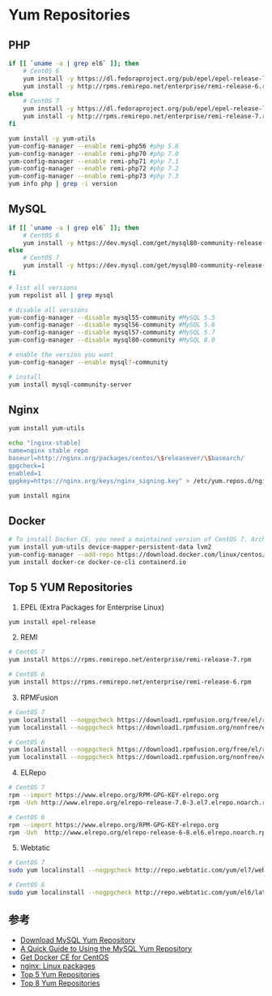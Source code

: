 # Yum Repositories

## PHP

```bash
if [[ `uname -a | grep el6` ]]; then
    # CentOS 6
    yum install -y https://dl.fedoraproject.org/pub/epel/epel-release-latest-6.noarch.rpm
    yum install -y http://rpms.remirepo.net/enterprise/remi-release-6.rpm
else
    # CentOS 7
    yum install -y https://dl.fedoraproject.org/pub/epel/epel-release-latest-7.noarch.rpm
    yum install -y http://rpms.remirepo.net/enterprise/remi-release-7.rpm
fi

yum install -y yum-utils
yum-config-manager --enable remi-php56 #php 5.6
yum-config-manager --enable remi-php70 #php 7.0
yum-config-manager --enable remi-php71 #php 7.1
yum-config-manager --enable remi-php72 #php 7.2
yum-config-manager --enable remi-php73 #php 7.3
yum info php | grep -i version
```

## MySQL

```bash
if [[ `uname -a | grep el6` ]]; then
    # CentOS 6
    yum install -y https://dev.mysql.com/get/mysql80-community-release-el6-3.noarch.rpm
else
    # CentOS 7
    yum install -y https://dev.mysql.com/get/mysql80-community-release-el7-3.noarch.rpm
fi

# list all versions
yum repolist all | grep mysql

# disable all versions
yum-config-manager --disable mysql55-community #MySQL 5.5
yum-config-manager --disable mysql56-community #MySQL 5.6
yum-config-manager --disable mysql57-community #MySQL 5.7
yum-config-manager --disable mysql80-community #MySQL 8.0

# enable the version you want
yum-config-manager --enable mysql?-community

# install
yum install mysql-community-server

```

## Nginx

```bash
yum install yum-utils

echo "[nginx-stable]
name=nginx stable repo
baseurl=http://nginx.org/packages/centos/\$releasever/\$basearch/
gpgcheck=1
enabled=1
gpgkey=https://nginx.org/keys/nginx_signing.key" > /etc/yum.repos.d/nginx.repo

yum install nginx
```



## Docker

```bash
# To install Docker CE, you need a maintained version of CentOS 7. Archived versions aren’t supported or tested.
yum install yum-utils device-mapper-persistent-data lvm2
yum-config-manager --add-repo https://download.docker.com/linux/centos/docker-ce.repo
yum install docker-ce docker-ce-cli containerd.io

```

## Top 5 YUM Repositories

1. EPEL (Extra Packages for Enterprise Linux)

```bash
yum install epel-release
```

2. REMI

```bash
# CentOS 7  
yum install https://rpms.remirepo.net/enterprise/remi-release-7.rpm

# CentOS 6
yum install https://rpms.remirepo.net/enterprise/remi-release-6.rpm
```

3. RPMFusion

```bash
# CentOS 7
yum localinstall --nogpgcheck https://download1.rpmfusion.org/free/el/rpmfusion-free-release-7.noarch.rpm 
yum localinstall --nogpgcheck https://download1.rpmfusion.org/nonfree/el/rpmfusion-nonfree-release-7.noarch.rpm

# CentOS 6
yum localinstall --nogpgcheck https://download1.rpmfusion.org/free/el/rpmfusion-free-release-6.noarch.rpm
yum localinstall --nogpgcheck https://download1.rpmfusion.org/nonfree/el/rpmfusion-nonfree-release-6.noarch.rpm
```

4. ELRepo

```bash
# CentOS 7
rpm --import https://www.elrepo.org/RPM-GPG-KEY-elrepo.org
rpm -Uvh http://www.elrepo.org/elrepo-release-7.0-3.el7.elrepo.noarch.rpm

# CentOS 6
rpm --import https://www.elrepo.org/RPM-GPG-KEY-elrepo.org
rpm -Uvh  http://www.elrepo.org/elrepo-release-6-8.el6.elrepo.noarch.rpm
```

5. Webtatic

```bash
# CentOS 7
sudo yum localinstall --nogpgcheck http://repo.webtatic.com/yum/el7/webtatic-release.rpm

# CentOS 6
sudo yum localinstall --nogpgcheck http://repo.webtatic.com/yum/el6/latest.rpm
```

## 参考

- [Download MySQL Yum Repository](https://dev.mysql.com/downloads/repo/yum/)
- [A Quick Guide to Using the MySQL Yum Repository](https://dev.mysql.com/doc/mysql-yum-repo-quick-guide/en/)
- [Get Docker CE for CentOS](https://docs.docker.com/install/linux/docker-ce/centos/)
- [nginx: Linux packages](https://nginx.org/en/linux_packages.html#RHEL-CentOS)
- [Top 5 Yum Repositories](https://tecadmin.net/top-5-yum-repositories-for-centos-rhel-systems/)
- [Top 8 Yum Repositories](https://www.tecmint.com/yum-thirdparty-repositories-for-centos-rhel/)
